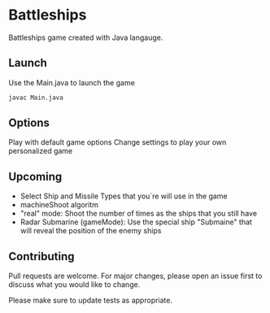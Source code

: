 # Battleships

Battleships game created with Java langauge.


## Launch

Use the Main.java to launch the game
```bash
javac Main.java
```


## Options

Play with default game options
Change settings to play your own personalized game


## Upcoming

- Select Ship and Missile Types that you´re  will use in the game
- machineShoot algoritm
- "real" mode: Shoot the number of times as the ships that you still have
- Radar Submarine (gameMode): Use the special ship "Submaine" that will reveal the position of the enemy ships


## Contributing
Pull requests are welcome. For major changes, please open an issue first to discuss what you would like to change.

Please make sure to update tests as appropriate.
